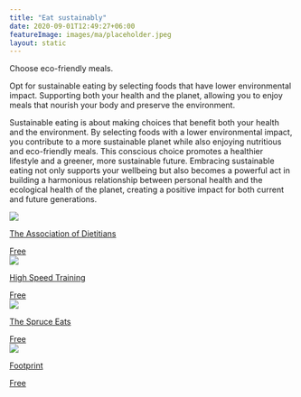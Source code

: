 ```yaml
---
title: "Eat sustainably"
date: 2020-09-01T12:49:27+06:00
featureImage: images/ma/placeholder.jpeg
layout: static
---
```


Choose eco-friendly meals.

Opt for sustainable eating by selecting foods that have lower environmental impact. Supporting both your health and the planet, allowing you to enjoy meals that nourish your body and preserve the environment.

Sustainable eating is about making choices that benefit both your health and the environment. By selecting foods with a lower environmental impact, you contribute to a more sustainable planet while also enjoying nutritious and eco-friendly meals. This conscious choice promotes a healthier lifestyle and a greener, more sustainable future. Embracing sustainable eating not only supports your wellbeing but also becomes a powerful act in building a harmonious relationship between personal health and the ecological health of the planet, creating a positive impact for both current and future generations.

<a class="ma-link" href="https://www.bda.uk.com/resource/what-is-a-sustainable-diet.html"><div class="ma-card ma-card-Community"><div class="ma-icon"><img src ="/images/Icon-check - community - opacity.svg"/></div><div class="ma-name"><p>The Association of Dietitians</p></div><div class="ma-paid-text"><span>Free</span></div></div></a><a class="ma-link" href="https://www.highspeedtraining.co.uk/hub/what-is-food-sustainability/"><div class="ma-card ma-card-Community"><div class="ma-icon"><img src ="/images/Icon-check - community - opacity.svg"/></div><div class="ma-name"><p>High Speed Training</p></div><div class="ma-paid-text"><span>Free</span></div></div></a><a class="ma-link" href="https://www.thespruceeats.com/food-sustainability-5217551"><div class="ma-card ma-card-Community"><div class="ma-icon"><img src ="/images/Icon-check - community - opacity.svg"/></div><div class="ma-name"><p>The Spruce Eats</p></div><div class="ma-paid-text"><span>Free</span></div></div></a><a class="ma-link" href="https://foodprint.org/eating-sustainably/"><div class="ma-card ma-card-Community"><div class="ma-icon"><img src ="/images/Icon-check - community - opacity.svg"/></div><div class="ma-name"><p>Footprint</p></div><div class="ma-paid-text"><span>Free</span></div></div></a>  

<br/><br/>






